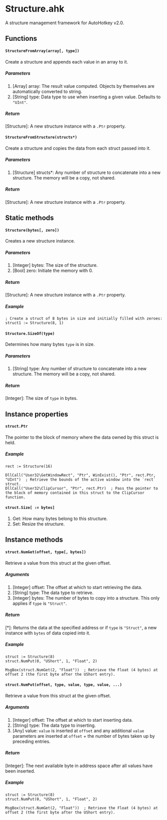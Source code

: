# Structure.ahk

A structure management framework for AutoHotkey v2.0.

## Functions

#### `StructureFromArray(array[, type])`
Create a structure and appends each value in an array to it.

##### Parameters
1. [Array] array: The result value computed. Objects by themselves are automatically converted to string.
2. [String] type: Data type to use when inserting a given value. Defaults to `"UInt"`.

##### Return
[Structure]: A new structure instance with a `.Ptr` property.

#### `StructureFromStructure(structs*)`
Create a structure and copies the data from each struct passed into it.

##### Parameters
1. [Structure] structs*: Any number of structure to concatenate into a new structure. The memory will be a copy, not shared.

##### Return
[Structure]: A new structure instance with a `.Ptr` property.

## Static methods

#### `Structure(bytes[, zero])`
Creates a new structure instance.

##### Parameters
1. [Integer] bytes: The size of the structure.
1. [Bool] zero: Initiate the memory with 0.

##### Return
[Structure]: A new structure instance with a `.Ptr` property.

##### Example
```autohotkey
; Create a struct of 8 bytes in size and initially filled with zeroes:
struct1 := Structure(8, 1) 
```

#### `Structure.SizeOf(type)`
Determines how many bytes `type` is in size.

##### Parameters
1. [String] type: Any number of structure to concatenate into a new structure. The memory will be a copy, not shared.

##### Return
[Integer]: The size of `type` in bytes.

## Instance properties

#### `struct.Ptr`
The pointer to the block of memory where the data owned by this struct is held.

##### Example
```autohotkey
rect := Structure(16)

DllCall("User32\GetWindowRect", "Ptr", WinExist(), "Ptr", rect.Ptr, "UInt")  ; Retrieve the bounds of the active window into the `rect` struct.
DllCall("User32\ClipCursor", "Ptr", rect.Ptr)  ; Pass the pointer to the block of memory contained in this struct to the ClipCursor function.
```

#### `struct.Size[ := bytes]`
1. Get: How many bytes belong to this structure.
2. Set: Resize the structure.

## Instance methods

#### `struct.NumGet(offset, type[, bytes])`
Retrieve a value from this struct at the given offset.

##### Arguments
1. [Integer] offset: The offset at which to start retrieving the data.
2. [String] type: The data type to retrieve.
3. [Integer] bytes: The number of bytes to copy into a structure. This only applies if `type` is `"Struct"`.

##### Return
[*]: Returns the data at the specified address or if `type` is `"Struct"`, a new instance with `bytes` of data copied into it.

##### Example
```autohotkey
struct := Structure(8)
struct.NumPut(0, "UShort", 1, "Float", 2)

MsgBox(struct.NumGet(2, "Float"))  ; Retrieve the Float (4 bytes) at offset 2 (the first byte after the UShort entry).
```

#### `struct.NumPut(offset, type, value, type, value, ...)`
Retrieve a value from this struct at the given offset.

##### Arguments
1. [Integer] offset: The offset at which to start inserting data.
2. [String] type: The data type to inserting.
3. [Any] value: `value` is inserted at `offset` and any additional `value` parameters are inserted at `offset` + the number of bytes taken up by preceding entries.

##### Return
[Integer]: The next available byte in address space after all values have been inserted.

##### Example
```autohotkey
struct := Structure(8)
struct.NumPut(0, "UShort", 1, "Float", 2)

MsgBox(struct.NumGet(2, "Float"))  ; Retrieve the Float (4 bytes) at offset 2 (the first byte after the UShort entry).
```
